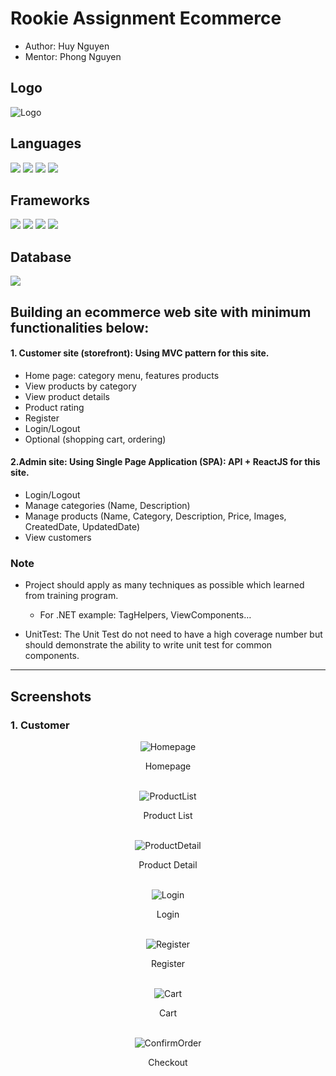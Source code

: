 # Rookie Assignment Ecommerce

* Author: Huy Nguyen
* Mentor: Phong Nguyen 

## Logo
<img alt="Logo" src="eCommerce.CustomerSite/Screenshots/Logo.png">

## Languages
![](https://img.shields.io/badge/HTML5-E34F26?style=for-the-badge&logo=html5&logoColor=white)
![](https://img.shields.io/badge/CSS3-1572B6?style=for-the-badge&logo=css3&logoColor=white)
![](https://img.shields.io/badge/JavaScript-323330?style=for-the-badge&logo=javascript&logoColor=F7DF1E)
![](https://img.shields.io/badge/C%23-239120?style=for-the-badge&logo=c-sharp&logoColor=white)

## Frameworks
![](https://img.shields.io/badge/.NET-512BD4?style=for-the-badge&logo=dotnet&logoColor=white)
![](https://img.shields.io/badge/Bootstrap-563D7C?style=for-the-badge&logo=bootstrap&logoColor=white)
![](https://img.shields.io/badge/React-20232A?style=for-the-badge&logo=react&logoColor=61DAFB)
![](https://img.shields.io/badge/Swagger-85EA2D?style=for-the-badge&logo=Swagger&logoColor=white)

## Database
![](https://img.shields.io/badge/Microsoft%20SQL%20Server-CC2927?style=for-the-badge&logo=microsoft%20sql%20server&logoColor=white)


## Building an ecommerce web site with minimum functionalities below:

#### 1. Customer site (storefront): Using MVC pattern for this site.
* Home page: category menu, features products
* View products by category
* View product details
* Product rating
* Register
* Login/Logout
* Optional (shopping cart, ordering)

#### 2.Admin site: Using Single Page Application (SPA): API + ReactJS for this site.
* Login/Logout
* Manage categories (Name, Description)
* Manage products (Name, Category, Description, Price, Images, CreatedDate, UpdatedDate)
* View customers

### Note

* Project should apply as many techniques as possible which learned from training program. 
  - For .NET example: TagHelpers, ViewComponents…

* UnitTest: The Unit Test do not need to have a high coverage number but should demonstrate the ability to write unit test for common components.

***
## Screenshots
### 1. Customer
<div align="center">
    <img alt="Homepage" src="eCommerce.CustomerSite/Screenshots/Homepage.png">
    <p>Homepage</p>
    <br/>
    <img alt="ProductList" src="eCommerce.CustomerSite/Screenshots/ProductList.png">
    <p>Product List</p>
    <br/>
    <img alt="ProductDetail" src="eCommerce.CustomerSite/Screenshots/ProductDetail.png">
    <p>Product Detail</p>
    <br/>
    <img alt="Login" src="eCommerce.CustomerSite/Screenshots/Login.png">
    <p>Login</p>
    <br/>
    <img alt="Register" src="eCommerce.CustomerSite/Screenshots/Signup.png">
    <p>Register</p>
    <br/>
    <img alt="Cart" src="eCommerce.CustomerSite/Screenshots/Order.png">
    <p>Cart</p>
    <br/>
    <img alt="ConfirmOrder" src="eCommerce.CustomerSite/Screenshots/ConfirmOrder.png">
    <p>Checkout</p>
    <br/>
</div>
